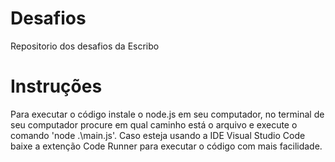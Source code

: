 # Desafios
 Repositorio dos desafios da Escribo

# Instruções
 Para executar o código instale o node.js em seu computador,
 no terminal de seu computador procure em qual caminho está 
 o arquivo e execute o comando 'node .\main.js'.
 Caso esteja usando a IDE Visual Studio Code baixe a extenção 
 Code Runner para executar o código com mais facilidade.
 